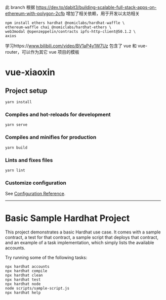 此 branch 根据 https://dev.to/dabit3/building-scalable-full-stack-apps-on-ethereum-with-polygon-2cfb 增加了相关依赖，用于开发以太坊相关

```
npm install ethers hardhat @nomiclabs/hardhat-waffle \
ethereum-waffle chai @nomiclabs/hardhat-ethers \
web3modal @openzeppelin/contracts ipfs-http-client@50.1.2 \
axios
```

学习https://www.bilibili.com/video/BV1aP4y1W7Uz 包含了 vue 和 vue-router，可以作为其它 vue 项目的模板

# vue-xiaoxin

## Project setup

```
yarn install
```

### Compiles and hot-reloads for development

```
yarn serve
```

### Compiles and minifies for production

```
yarn build
```

### Lints and fixes files

```
yarn lint
```

### Customize configuration

See [Configuration Reference](https://cli.vuejs.org/config/).

---

# Basic Sample Hardhat Project

This project demonstrates a basic Hardhat use case. It comes with a sample contract, a test for that contract, a sample script that deploys that contract, and an example of a task implementation, which simply lists the available accounts.

Try running some of the following tasks:

```shell
npx hardhat accounts
npx hardhat compile
npx hardhat clean
npx hardhat test
npx hardhat node
node scripts/sample-script.js
npx hardhat help
```
